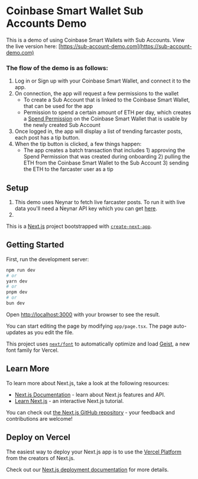 # Coinbase Smart Wallet Sub Accounts Demo

This is a demo of using Coinbase Smart Wallets with Sub Accounts. View the live version here: [https://sub-account-demo.com](https://sub-account-demo.com)

### The flow of the demo is as follows:

1. Log in or Sign up with your Coinbase Smart Wallet, and connect it to the app.
2. On connection, the app will request a few permissions to the wallet
    - To create a Sub Account that is linked to the Coinbase Smart Wallet, that can be used for the app
    - Permission to spend a certain amount of ETH per day, which creates a [Spend Permission](https://docs.base.org/identity/smart-wallet/features/spend-permissions) on the Coinbase Smart Wallet that is usable by the newly created Sub Account
3. Once logged in, the app will display a list of trending farcaster posts, each post has a tip button.
4. When the tip button is clicked, a few things happen:
    - The app creates a batch transaction that includes 1) approving the Spend Permission that was created during onboarding 2) pulling the ETH from the Coinbase Smart Wallet to the Sub Account 3) sending the ETH to the farcaster user as a tip

    
## Setup

1. This demo uses Neynar to fetch live farcaster posts. To run it with live data you'll need a Neynar API key which you can get [here](https://neynar.com/).
2. 


This is a [Next.js](https://nextjs.org) project bootstrapped with [`create-next-app`](https://nextjs.org/docs/app/api-reference/cli/create-next-app).

## Getting Started

First, run the development server:

```bash
npm run dev
# or
yarn dev
# or
pnpm dev
# or
bun dev
```

Open [http://localhost:3000](http://localhost:3000) with your browser to see the result.

You can start editing the page by modifying `app/page.tsx`. The page auto-updates as you edit the file.

This project uses [`next/font`](https://nextjs.org/docs/app/building-your-application/optimizing/fonts) to automatically optimize and load [Geist](https://vercel.com/font), a new font family for Vercel.

## Learn More

To learn more about Next.js, take a look at the following resources:

- [Next.js Documentation](https://nextjs.org/docs) - learn about Next.js features and API.
- [Learn Next.js](https://nextjs.org/learn) - an interactive Next.js tutorial.

You can check out [the Next.js GitHub repository](https://github.com/vercel/next.js) - your feedback and contributions are welcome!

## Deploy on Vercel

The easiest way to deploy your Next.js app is to use the [Vercel Platform](https://vercel.com/new?utm_medium=default-template&filter=next.js&utm_source=create-next-app&utm_campaign=create-next-app-readme) from the creators of Next.js.

Check out our [Next.js deployment documentation](https://nextjs.org/docs/app/building-your-application/deploying) for more details.

